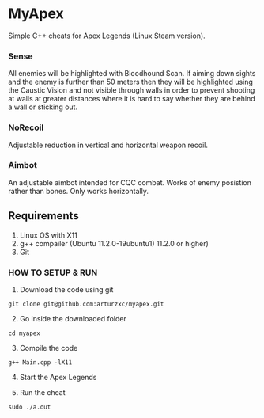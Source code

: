 # MyApex
Simple C++ cheats for Apex Legends (Linux Steam version).

### Sense 
All enemies will be highlighted with Bloodhound Scan.
If aiming down sights and the enemy is further than 50 meters then they will be highlighted using the Caustic Vision and not visible through walls in order to prevent shooting at walls at greater distances where it is hard to say whether they are behind a wall or sticking out.

### NoRecoil
Adjustable reduction in vertical and horizontal weapon recoil.

### Aimbot
An adjustable aimbot intended for CQC combat. 
Works of enemy posistion rather than bones. 
Only works horizontally.

## Requirements
1. Linux OS with X11
2. g++ compailer (Ubuntu 11.2.0-19ubuntu1) 11.2.0 or higher)
3. Git

### HOW TO SETUP & RUN

1. Download the code using git

```
git clone git@github.com:arturzxc/myapex.git
```

2. Go inside the downloaded folder

```
cd myapex
```

3. Compile the code 

```
g++ Main.cpp -lX11
```

4. Start the Apex Legends

5. Run the cheat

```
sudo ./a.out
```















